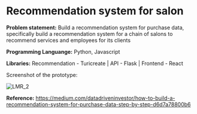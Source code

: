 # Recommendation system for salon

**Problem statement:** Build a recommendation system for purchase data, specifically build a recommendation system for a chain of salons to recommend services and employees for its clients 

**Programming Languange:** Python, Javascript

**Libraries:** Recommendation - Turicreate | API - Flask | Frontend - React 

Screenshot of the prototype:

![LMR_2](https://user-images.githubusercontent.com/28645647/73048150-2e412e80-3e9e-11ea-8b6a-3d0752a75dd2.PNG)


**Reference:**  https://medium.com/datadriveninvestor/how-to-build-a-recommendation-system-for-purchase-data-step-by-step-d6d7a78800b6
